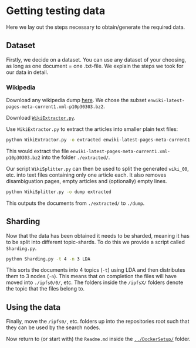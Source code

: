 # Getting testing data

Here we lay out the steps necessary to obtain/generate the required data.

## Dataset
Firstly, we decide on a dataset.
You can use any dataset of your choosing, as long as one document = one .txt-file.
We explain the steps we took for our data in detail.

### Wikipedia
Download any wikipedia dump [here](https://dumps.wikimedia.org/enwiki/latest/).
We chose the subset `enwiki-latest-pages-meta-current1.xml-p10p30303.bz2`.

Download [`WikiExtractor.py`](https://github.com/attardi/wikiextractor).

Use `WikiExtractor.py` to extract the articles into smaller plain text files:
```bash
python WikiExtractor.py -o extracted enwiki-latest-pages-meta-current1.xml-p10p30303.bz2
```
This would extract the file `enwiki-latest-pages-meta-current1.xml-p10p30303.bz2` into the folder `./extracted/`.

Our script `WikiSplitter.py` can then be used to split the generated `wiki_00`, etc. into text files containing only one article each.
It also removes disambiguation pages, empty articles and (optionally) empty lines.
```bash
python WikiSplitter.py -o dump extracted
```
This outputs the documents from `./extracted/` to `./dump`.


## Sharding
Now that the data has been obtained it needs to be sharded, meaning it has to be split into different topic-shards.
To do this we provide a script called `Sharding.py`.

```bash
python Sharding.py -t 4 -n 3 LDA
```
This sorts the documents into 4 topics (`-t`) using LDA and then distributes them to 3 nodes (`-n`).
This means that on completion the files will have moved into `./ipfs0/0/`, etc.
The folders inside the `/ipfsX/` folders denote the topic that the files belong to.

## Using the data
Finally, move the `/ipfs0/`, etc. folders up into the repositories root such that they can be used by the search nodes.

Now return to (or start with) the `Readme.md` inside the [`../DockerSetup/`](https://github.com/informagi/ipfsearch/tree/master/DockerSetup) folder.
